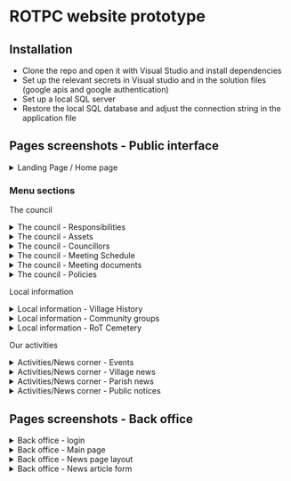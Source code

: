 # ROTPC website prototype

## Installation

- Clone the repo and open it with Visual Studio and install dependencies
- Set up the relevant secrets in Visual studio and in the solution files (google apis and google authentication)
- Set up a local SQL server
- Restore the local SQL database and adjust the connection string in the application file

## Pages screenshots - Public interface

<details>
<summary>Landing Page / Home page</summary>
<description>General intro text, with helpful sections such as: link to our online booking website, contact form, explore section for easy links to the most visited pages. To do: swap the upcoming meeting cards with an integrated calendar or pull the next few meetings using google calendar api in some ways.</description>

![landing-page](screenshots/landing-page.png)

</details>

### Menu sections

The council

<details>
<summary>The council - Responsibilities</summary>
<description>Description of the parish council responsibilities and what falls under the borough or county council.</description>

![council-responsibilities-page](screenshots/council-responsibilities.png)

</details>

<details>
<summary>The council - Assets</summary>
<description>View of our assets. To add: a map with pins for our assets, a link to parish online.</description>

![council-assets-page](screenshots/council-assets.png)

</details>

<details>
<summary>The council - Councillors</summary>
<description>View of our wards and list of councillors. Using Google drive api and the current councillor pics are dropped in the folder and named appropriately with firstname-lastname.jpg</description>

![council-councillors-page](screenshots/council-councillors.png)

</details>

<details>
<summary>The council - Meeting Schedule</summary>
<description>General description of our meeting schedule. To add: calendar integration with the public meeting calendar.</description>

![council-meeting-schedule-page](screenshots/council-meeting-schedule.png)

</details>

<details>
<summary>The council - Meeting documents</summary>
<description>List of meeting agendas and approved minutes. Using Google drive api and the files are dropped in the folder and named appropriately with {{date}}-{{committee}}-{{other}}.{{pdf or docx}}. Can also display additional lists from manually added links.</description>

![council-meeting-documents-page](screenshots/council-meeting-documents.png)

</details>

<details>
<summary>The council - Policies</summary>
<description>List of policies and other long standing council documents. Using Google drive api and the files are dropped in the folder and named appropriately with {{date}}-{{committee}}-{{other}}.{{pdf or docx}}. Can also display additional lists from manually added links.</description>

![council-policies-page](screenshots/council-policies.png)

</details>

Local information

<details>
<summary>Local information - Village History</summary>
<description>Paragraphs about the history of RoT. Static texts which doesn't normally change. Could add a few pictures.</description>

![local-info-history-page](screenshots/local-info-history.png)

</details>
<details>
<summary>Local information - Community groups</summary>
<description>List of community groups with general information and contact details for each groups. Edited periodically by staff.</description>

![local-info-community-groups-page](screenshots/local-info-community-groups.png)

</details>

<details>
<summary>Local information - RoT Cemetery</summary>
<description>General information about the cemerery rules and fees. To add: cemetery prices, as link or as table.</description>

![local-info-cemetery-page](screenshots/local-info-cemetery.png)

</details>

Our activities

<details>
<summary>Activities/News corner - Events</summary>
<description>General details about yearly events taking place in RoT, with council-led events and privately run events. Occasionally updated by staff. To add: a picture and a paragraph for each event</description>

![activities-events-page](screenshots/activities-events.png)

</details>
<details>
<summary>Activities/News corner - Village news</summary>
<description>List of posts about village news and events. This is the summary page and they can open each post to see the full content. To do: expand the post template to be able to add pictures and links properly.</description>

![activities-village-news-page](screenshots/activities-village-news.png)

</details>
<details>
<summary>Activities/News corner - Parish news</summary>
<description>List of posts about the parish council news. This is the summary page and they can open each post to see the full content. To do: expand the post template to be able to add pictures and links properly.</description>

![activities-parish-news-page](screenshots/activities-parish-news.png)

</details>
<details>
<summary>Activities/News corner - Public notices</summary>
<description>List of files that relate to works happeing in RoT. Received from the bourough council as PDF and shared with the public for information. using google drive api to render the list from a google drive folder, with the files named appropriately.Or can also add links manually in the back office and give them a clearer title.</description>

![activities-public-notices-page](screenshots/activities-public-notices.png)

</details>

## Pages screenshots - Back office

<details>
<summary>Back office - login</summary>
<description>Standard login page, with the ability to log in using google credentials.</description>

![backoffice-login-page](screenshots/backoffice-login.png)

</details>

<details>
<summary>Back office - Main page</summary>
<description>Standard view of the various pages, with the ability to browse page struture and reorganise sections.</description>

![backoffice-pages-page](screenshots/backoffice-pages.png)

</details>

<details>
<summary>Back office - News page layout</summary>
<description>Clean view of the news posts, with date and author, sorted by last created/amended.</description>

![backoffice-posts-page-page](screenshots/backoffice-posts-page.png)

</details>
<details>
<summary>Back office - News article form</summary>
<description>Fields included in a news article: rich text, image, link(s). Staff may use a mixture of these.</description>

![backoffice-posts-page-page](screenshots/backoffice-posts-fields.png)

</details>
